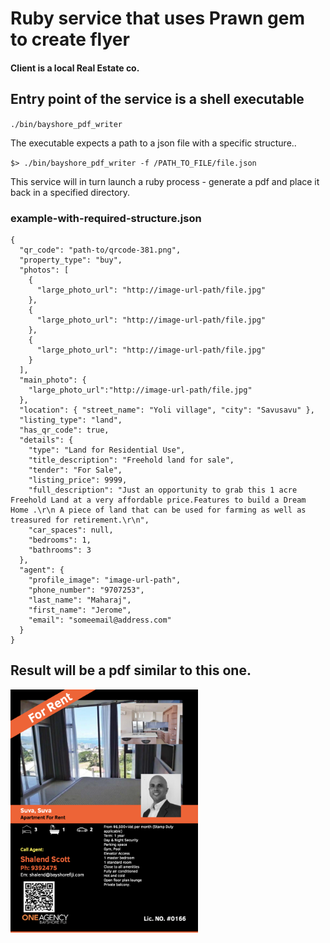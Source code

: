 # Ruby service that uses Prawn gem to create flyer

#### Client is a local Real Estate co.

## Entry point of the service is a shell executable

`./bin/bayshore_pdf_writer` 


The executable expects a path to a json file with a specific structure.. 

`$> ./bin/bayshore_pdf_writer -f /PATH_TO_FILE/file.json`

This service will in turn launch a ruby process - generate a pdf and place it back in a specified directory.

### example-with-required-structure.json 


```
{
  "qr_code": "path-to/qrcode-381.png",
  "property_type": "buy",
  "photos": [
    {
      "large_photo_url": "http://image-url-path/file.jpg"
    },
    {
      "large_photo_url": "http://image-url-path/file.jpg"
    },
    {
      "large_photo_url": "http://image-url-path/file.jpg"
    }
  ],
  "main_photo": {
    "large_photo_url":"http://image-url-path/file.jpg"
  },
  "location": { "street_name": "Yoli village", "city": "Savusavu" },
  "listing_type": "land",
  "has_qr_code": true,
  "details": {
    "type": "Land for Residential Use",
    "title_description": "Freehold land for sale",
    "tender": "For Sale",
    "listing_price": 9999,
    "full_description": "Just an opportunity to grab this 1 acre Freehold Land at a very affordable price.Features to build a Dream Home .\r\n A piece of land that can be used for farming as well as treasured for retirement.\r\n",
    "car_spaces": null,
    "bedrooms": 1,
    "bathrooms": 3
  },
  "agent": {
    "profile_image": "image-url-path",
    "phone_number": "9707253",
    "last_name": "Maharaj",
    "first_name": "Jerome",
    "email": "someemail@address.com"
  }
}
```

## Result will be a pdf similar to this one.

<img width="300px" src="tmp/real-estate-flyer.png">